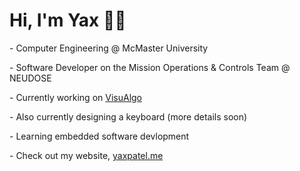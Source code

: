 # Hi, I'm Yax 👋🏽

\- Computer Engineering @ McMaster University

\- Software Developer on the Mission Operations & Controls Team @ NEUDOSE

\- Currently working on [VisuAlgo](https://github.com/ypatel2022/visualgo)

\- Also currently designing a keyboard (more details soon)

\- Learning embedded software devlopment

\- Check out my website, [yaxpatel.me](https://yaxpatel.me)
